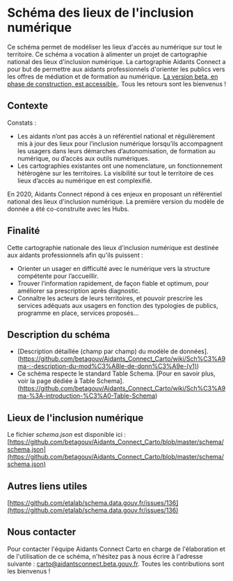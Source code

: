 # Schéma des lieux de l'inclusion numérique

Ce schéma permet de modéliser les lieux d'accès au numérique sur tout le territoire. Ce schéma a vocation à alimenter un projet de cartographie national des lieux d'inclusion numérique. La cartographie Aidants Connect a pour but de permettre aux aidants professionnels d'orienter les publics vers les offres de médiation et de formation au numérique. [La version beta, en phase de construction, est accessible.](https://carto.aidantsconnect.beta.gouv.fr/). Tous les retours sont les bienvenus ! 

## Contexte 

Constats :
- Les aidants n’ont pas accès à un référentiel national et régulièrement mis à jour des lieux pour l’inclusion numérique lorsqu’ils accompagnent les usagers dans leurs démarches d’autonomisation, de formation au numérique, ou d’accès aux outils numériques.
- Les cartographies existantes ont une nomenclature, un fonctionnement hétérogène sur les territoires. La visibilité sur tout le territoire de ces lieux d’accès au numérique en est complexifié. 

En 2020, Aidants Connect répond à ces enjeux en proposant un référentiel national des lieux d'inclusion numérique. La première version du modèle de donnée a été co-construite avec les Hubs. 

## Finalité 

Cette cartographie nationale des lieux d'inclusion numérique est destinée aux aidants professionnels afin qu'ils puissent : 
- Orienter un usager en difficulté avec le numérique vers la structure compétente pour l’accueillir.
- Trouver l’information rapidement, de façon fiable et optimum, pour améliorer sa prescription après diagnostic.
- Connaître les acteurs de leurs territoires, et pouvoir prescrire les services adéquats aux usagers en fonction des typologies de publics, programme en place, services proposés…

## Description du schéma

  * [Description détaillée (champ par champ) du modèle de données].(https://github.com/betagouv/Aidants_Connect_Carto/wiki/Sch%C3%A9ma-:-description-du-mod%C3%A8le-de-donn%C3%A9e-(v1))
  * Ce schéma respecte le standard Table Schema. [Pour en savoir plus, voir la page dédiée à Table Schema].(https://github.com/betagouv/Aidants_Connect_Carto/wiki/Sch%C3%A9ma-%3A-introduction-%C3%A0-Table-Schema)

## Lieux de l'inclusion numérique

Le fichier *schema.json* est disponible ici : [https://github.com/betagouv/Aidants_Connect_Carto/blob/master/schema/schema.json](https://github.com/betagouv/Aidants_Connect_Carto/blob/master/schema/schema.json)

## Autres liens utiles

[https://github.com/etalab/schema.data.gouv.fr/issues/136](https://github.com/etalab/schema.data.gouv.fr/issues/136)

## Nous contacter 

Pour contacter l'équipe Aidants Connect Carto en charge de l'élaboration et de l'utilisation de ce schéma, n'hésitez pas à nous écrire à l'adresse suivante : carto@aidantsconnect.beta.gouv.fr. Toutes les contributions sont les bienvenus !
